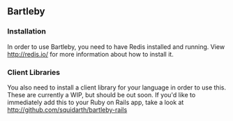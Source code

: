 ## Bartleby

### Installation

In order to use Bartleby, you need to have Redis installed and running.  View
http://redis.io/ for more information about how to install it.

### Client Libraries

You also need to install a client library for your language in order to use this.
These are currently a WIP, but should be out soon.  If you'd like to immediately
add this to your Ruby on Rails app, take a look at http://github.com/squidarth/bartleby-rails
